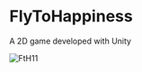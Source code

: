 # FlyToHappiness
A 2D game developed with Unity

![FtH11](https://github.com/iremyyilmz/FlyToHappiness/assets/134611467/a92ae079-2970-4314-8812-0906cdd72ada)
